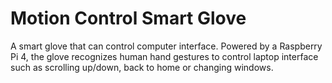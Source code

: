 # Motion Control Smart Glove
A smart glove that can control computer interface. Powered by a Raspberry Pi 4, the glove recognizes human hand gestures to control laptop interface such as scrolling up/down, back to home or changing windows.
